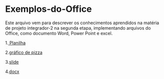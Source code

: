 # Exemplos-do-Office

Este arquivo vem para descrever os conhecimentos aprendidos na matéria de projeto integrador-2 na segunda etapa, implementando arquivos do Office, como documento Word, Power Point e excel.

1.[ Planilha](https://github.com/OliverBryanCavalcante/Exemplos-do-Office/blob/main/Projeto%20integrador%202.xlsx)



2.[gráfico de pizza](https://github.com/OliverBryanCavalcante/Exemplos-do-Office/blob/main/Projeto%20integrador%202%20.png)


3.[slide](https://github.com/OliverBryanCavalcante/Exemplos-do-Office/blob/main/JOILSON.pptx)

4.[docx](https://github.com/OliverBryanCavalcante/Exemplos-do-Office/blob/main/Projeto-integrador%202.docx)
